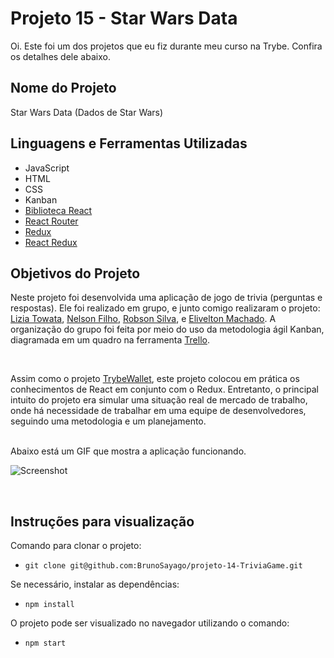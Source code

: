 # Projeto 15 - Star Wars Data

Oi. Este foi um dos projetos que eu fiz durante meu curso na Trybe. Confira os detalhes dele abaixo.




## Nome do Projeto
Star Wars Data (Dados de Star Wars)

## Linguagens e Ferramentas Utilizadas

 - JavaScript
 - HTML
 - CSS
 - Kanban
 - [Biblioteca React](https://pt-br.reactjs.org/)
 - [React Router](https://reactrouter.com/en/main)
 - [Redux](https://redux.js.org/)
 - [React Redux](https://react-redux.js.org/)


## Objetivos do Projeto
Neste projeto foi desenvolvida uma aplicação de jogo de trivia (perguntas e respostas). Ele foi realizado em grupo, e junto comigo realizaram o projeto: [Lizia Towata](https://github.com/LiziaTowata), [Nelson Filho](https://github.com/NelsonFilho1984), [Robson Silva](https://github.com/rm-l), e [Elivelton Machado](https://github.com/El1v). A organização do grupo foi feita por meio do uso da metodologia ágil Kanban, diagramada em um quadro na ferramenta [Trello](https://trello.com/).

<br/>

Assim como o projeto [TrybeWallet](https://github.com/BrunoSayago/projeto-13-TrybeWallet), este projeto colocou em prática os conhecimentos de React em conjunto com o Redux. Entretanto, o principal intuito do projeto era simular uma situação real de mercado de trabalho, onde há necessidade de trabalhar em uma equipe de desenvolvedores, seguindo uma metodologia e um planejamento.

<br/>
Abaixo está um GIF que mostra a aplicação funcionando.
<br/>

![Screenshot](screenshotTrivia.gif)

<br/>


## Instruções para visualização
Comando para clonar o projeto:
 - `git clone git@github.com:BrunoSayago/projeto-14-TriviaGame.git`
 
Se necessário, instalar as dependências:
 - `npm install`
  
O projeto pode ser visualizado no navegador utilizando o comando:
- `npm start`
